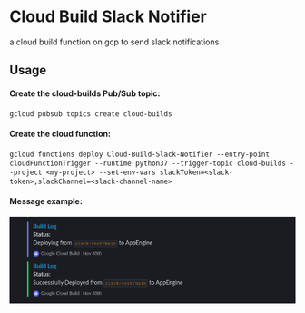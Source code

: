 # Cloud Build Slack Notifier

a cloud build function on gcp to send slack notifications 


## Usage

#### Create the cloud-builds Pub/Sub topic:
```
gcloud pubsub topics create cloud-builds
``` 

#### Create the cloud function:
  
```
gcloud functions deploy Cloud-Build-Slack-Notifier --entry-point cloudFunctionTrigger --runtime python37 --trigger-topic cloud-builds --project <my-project> --set-env-vars slackToken=<slack-token>,slackChannel=<slack-channel-name>
```
#### Message example:
![Screenshot](https://github.com/shaw8i/cloudBuildSlackNotifier/blob/main/example/message-example.png)
